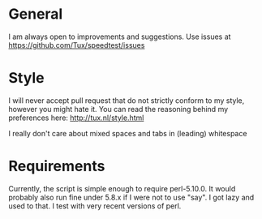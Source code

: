 # General

I am always open to improvements and suggestions. Use issues at
https://github.com/Tux/speedtest/issues

# Style

I will never accept pull request that do not strictly conform to my
style, however you might hate it. You can read the reasoning behind
my preferences here: http://tux.nl/style.html

I really don't care about mixed spaces and tabs in (leading) whitespace

# Requirements

Currently, the script is simple enough to require perl-5.10.0. It
would probably also run fine under 5.8.x if I were not to use "say".
I got lazy and used to that. I test with very recent versions of perl.
